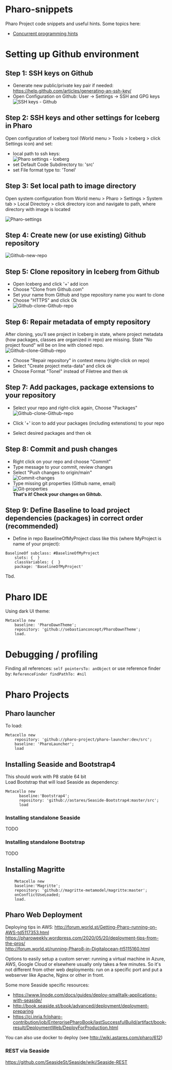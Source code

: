 # Pharo-snippets
Pharo Project code snippets and useful hints. Some topics here:  
  * [Concurrent programming hints](./concurrent-programming.md)


# Setting up Github environment
## Step 1: SSH keys on Github
* Generate new public/private key pair if needed: https://help.github.com/articles/generating-an-ssh-key/
* Open Configuration on Github: User -> Settings -> SSH and GPG keys
![SSH keys - Github](ssh_keys_github.png)



## Step 2: SSH keys and other settings for Iceberg in Pharo
Open configuration of Iceberg tool (World menu > Tools > Iceberg > click Settings icon) and set:
- local path to ssh keys:  
![Pharo settings - Iceberg](pharo_settings_ssh_keys.png)
- set Default Code Subdirectory to: 'src'
- set File format type to: 'Tonel'

## Step 3: Set local path to image directory
Open system configuration from World menu > Pharo > Settings > System tab > Local Directory > click directory icon and navigate to path, where directory with image is located

![Pharo-settings](2021-04-04%2019_42_25-Window.png)

## Step 4: Create new (or use existing) Github repository
![Github-new-repo](2021-04-04%2019_51_58-Clipboard.png)

## Step 5: Clone repository in Iceberg from Github
- Open Iceberg and click '+' add icon
- Choose "Clone from Github.com"
- Set your name from Github and type repository name you want to clone
- Choose "HTTPS" and click Ok  
![Github-clone-Github-repo](2021-04-04%2020_00_44-CloneRepo.png)

## Step 6: Repair metadata of empty repository
After cloning, you'll see project in Iceberg in state, where project metadata (how packages, classes are organized in repo) are missing. State "No project found" will be on line with cloned repo.  
![Github-clone-Github-repo](2021-04-04%2020_42_23-Repair-repo.png)
- Choose "Repair repository" in context menu (right-click on repo)
- Select "Create project meta-data" and click ok
- Choose Format "Tonel" instead of Filetree and then ok

## Step 7: Add packages, package extensions to your repository
- Select your repo and right-click again, Choose "Packages"  
![Github-clone-Github-repo](2021-04-04%2020_52_42-add-packages.png)

- Click '+' icon to add your packages (including extenstions) to your repo
- Select desired packages and then ok

## Step 8: Commit and push changes
- Right click on your repo and choose "Commit"  
- Type message to your commit, review changes  
- Select "Push changes to origin/main"  
![Commit-changes](2021-04-04%2021_00_37-commit.png)  
- Type missing git properties (Github name, email)  
![Git-properties](2021-04-04%2021_02_02-git-credentials.png)  
**That's it! Check your changes on Gihtub.**  

## Step 9: Define Baseline to load project dependencies (packages) in correct order (recommended)
- Define in repo BaselineOfMyProject class like this (where MyProject is name of your project):
```
BaselineOf subclass: #BaselineOfMyProject
	slots: {  }
	classVariables: {  }
	package: 'BaselineOfMyProject'
```
Tbd.



# Pharo IDE
Using dark UI theme: 
```
Metacello new 
    baseline: 'PharoDawnTheme';
    repository: 'github://sebastianconcept/PharoDawnTheme';
    load.
```
# Debugging / profiling
Finding all references: `self pointersTo: anObject` 
or use reference finder by: `ReferenceFinder findPathTo: #nil` 

# Pharo Projects 
## Pharo launcher 
To load: 
```
Metacello new
	repository: 'github://pharo-project/pharo-launcher:dev/src';
	baseline: 'PharoLauncher';
	load
```


## Installing Seaside and Bootstrap4
This should work with P8 stable 64 bit  
Load Bootstrap that will load Seaside as dependency: 
```
Metacello new
      baseline:'Bootstrap4';
      repository: 'github://astares/Seaside-Bootstrap4:master/src';
      load
```
### Installing standalone Seaside
TODO

### Installing standalone Bootstrap
TODO

## Installing Magritte
```
	Metacello new
    baseline:'Magritte';
    repository: 'github://magritte-metamodel/magritte:master';
	onConflictUseLoaded;
    load.
```
## Pharo Web Deployment
Deploying tips in AWS: http://forum.world.st/Getting-Pharo-running-on-AWS-td5117353.html  
https://pharoweekly.wordpress.com/2020/05/20/deployment-tips-from-the-pros/  
http://forum.world.st/running-Pharo8-in-Digitalocean-tt5115160.html  

Options to easily setup a custom server: running a virtual machine in Azure, AWS, Google Cloud or elsewhere usually only takes a few minutes.  So it's not different from other web deployments: run on a specific port and put a webserver like Apache, Nginx or other in front.  

Some more Seaside specific resources:
 - https://www.linode.com/docs/guides/deploy-smalltalk-applications-with-seaside/  
 - http://book.seaside.st/book/advanced/deployment/deployment-preparing  
 - https://ci.inria.fr/pharo-contribution/job/EnterprisePharoBook/lastSuccessfulBuild/artifact/book-result/DeploymentWeb/DeployForProduction.html  

You can also use docker to deploy (see http://wiki.astares.com/pharo/612)
  
  
### REST via Seaside
https://github.com/SeasideSt/Seaside/wiki/Seaside-REST  
